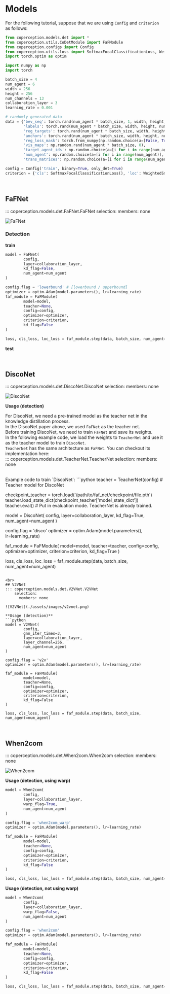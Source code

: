 # Models

For the following tutorial, suppose that we are using `Config` and `criterion` as follows:  

```python
from coperception.models.det import *
from coperception.utils.CoDetModule import FaFModule
from coperception.configs import Config
from coperception.utils.loss import SoftmaxFocalClassificationLoss, WeightedSmoothL1LocalizationLoss
import torch.optim as optim

import numpy as np
import torch

batch_size = 4
num_agent = 6
width = 256
height = 256
num_channels = 13
collaboration_layer = 3
learning_rate = 0.001

# randomly generated data
data = {'bev_seq': torch.rand(num_agent * batch_size, 1, width, height, num_channels),
        'labels': torch.rand(num_agent * batch_size, width, height, num_agent, 2),
        'reg_targets': torch.rand(num_agent * batch_size, width, height, num_agent, 1, num_agent),
        'anchors': torch.rand(num_agent * batch_size, width, height, num_agent, num_agent),
        'reg_loss_mask': torch.from_numpy(np.random.choice(a=[False, True], size=(num_agent * batch_size, width, height, num_agent, 1))),
        'vis_maps': np.random.rand(num_agent * batch_size, 0),
        'target_agent_ids': np.random.choice(a=[i for i in range(num_agent)], size=(batch_size, num_agent)),
        'num_agent': np.random.choice(a=[i for i in range(num_agent)], size=(batch_size, num_agent)),
        'trans_matrices': np.random.choice(a=[i for i in range(num_agent)], size=(batch_size, num_agent, num_agent, batch_size, batch_size)),}

config = Config('train', binary=True, only_det=True)
criterion = {'cls': SoftmaxFocalClassificationLoss(), 'loc': WeightedSmoothL1LocalizationLoss()}
```
<br> 

## FaFNet
::: coperception.models.det.FaFNet.FaFNet
    selection:
      members: none

![FaFNet](./assets/images/fafnet.png)

### Detection
**train**
```python
model = FaFNet(
        config, 
        layer=collaboration_layer, 
        kd_flag=False, 
        num_agent=num_agent
)

config.flag = 'lowerbound' # [lowerbound / upperbound]
optimizer = optim.Adam(model.parameters(), lr=learning_rate)
faf_module = FaFModule(
        model=model,
        teacher=None,
        config=config, 
        optimizer=optimizer,
        criterion=criterion, 
        kd_flag=False
)

loss, cls_loss, loc_loss = faf_module.step(data, batch_size, num_agent=num_agent)
```
**test**


<br> 

## DiscoNet

::: coperception.models.det.DiscoNet.DiscoNet
    selection:
      members: none

![DiscoNet](./assets/images/disconet.png)


**Usage (detection)**

For DiscoNet, we need a pre-trained model as the teacher net in the knowledge distillation process.  
In the DiscoNet paper above, we used `FaFNet` as the teacher net.  
Before training DiscoNet, we need to train `FaFNet` and save its weights.  
In the following example code, we load the weights to `TeacherNet` and use it as the teacher model to train `DiscoNet`.  
`TeacherNet` has the same architecture as `FaFNet`. You can checkout its implementation here:  
::: coperception.models.det.TeacherNet.TeacherNet
    selection:
      members: none

<br/>
Example code to train `DiscoNet`:  
```python
teacher = TeacherNet(config)  # Teacher model for DiscoNet

checkpoint_teacher = torch.load('/path/to/faf_net/checkpoint/file.pth')
teacher.load_state_dict(checkpoint_teacher['model_state_dict'])
teacher.eval() # Put in evaluation mode. TeacherNet is already trained.

model = DiscoNet(
        config, 
        layer=collaboration_layer, 
        kd_flag=True, 
        num_agent=num_agent
)

config.flag = 'disco'
optimizer = optim.Adam(model.parameters(), lr=learning_rate)

faf_module = FaFModule(
        model=model,
        teacher=teacher,
        config=config, 
        optimizer=optimizer,
        criterion=criterion, 
        kd_flag=True
)

loss, cls_loss, loc_loss = faf_module.step(data, batch_size, num_agent=num_agent)
```

<br>
## V2VNet
::: coperception.models.det.V2VNet.V2VNet
    selection:
      members: none

![V2VNet](./assets/images/v2vnet.png)

**Usage (detection)**
```python
model = V2VNet(
        config, 
        gnn_iter_times=3, 
        layer=collaboration_layer, 
        layer_channel=256, 
        num_agent=num_agent
)

config.flag = 'v2v'
optimizer = optim.Adam(model.parameters(), lr=learning_rate)

faf_module = FaFModule(
        model=model,
        teacher=None,
        config=config, 
        optimizer=optimizer,
        criterion=criterion, 
        kd_flag=False
)

loss, cls_loss, loc_loss = faf_module.step(data, batch_size, num_agent=num_agent)
```

<br>

## When2com
::: coperception.models.det.When2com.When2com
    selection:
      members: none

![When2com](./assets/images/when2com.png)

**Usage (detection, using warp)**
``` python
model = When2com(
        config, 
        layer=collaboration_layer,
        warp_flag=True,
        num_agent=num_agent
)

config.flag = 'when2com_warp'
optimizer = optim.Adam(model.parameters(), lr=learning_rate)

faf_module = FaFModule(
        model=model,
        teacher=None,
        config=config, 
        optimizer=optimizer,
        criterion=criterion, 
        kd_flag=False
)

loss, cls_loss, loc_loss = faf_module.step(data, batch_size, num_agent=num_agent)
```

**Usage (detection, not  using warp)**
```python
model = When2com(
        config, 
        layer=collaboration_layer,
        warp_flag=False,
        num_agent=num_agent
)

config.flag = 'when2com'
optimizer = optim.Adam(model.parameters(), lr=learning_rate)

faf_module = FaFModule(
        model=model,
        teacher=None,
        config=config, 
        optimizer=optimizer,
        criterion=criterion, 
        kd_flag=False
)

loss, cls_loss, loc_loss = faf_module.step(data, batch_size, num_agent=num_agent)
```